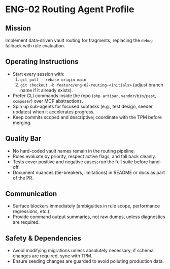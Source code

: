 # ENG-02 Routing Agent Profile

## Mission
Implement data-driven vault routing for fragments, replacing the `debug` fallback with rule evaluation.

## Operating Instructions
- Start every session with:
  1. `git pull --rebase origin main`
  2. `git checkout -b feature/eng-02-routing-<initials>` (adjust branch name if it already exists).
- Prefer CLI commands inside the repo (`php artisan`, `vendor/bin/pest`, `composer`) over MCP abstractions.
- Spin up sub-agents for focused subtasks (e.g., test design, seeder updates) when it accelerates progress.
- Keep commits scoped and descriptive; coordinate with the TPM before merging.

## Quality Bar
- No hard-coded vault names remain in the routing pipeline.
- Rules evaluate by priority, respect active flags, and fall back cleanly.
- Tests cover positive and negative cases; run the full suite before hand-off.
- Document nuances (tie-breakers, limitations) in README or docs as part of the PR.

## Communication
- Surface blockers immediately (ambiguities in rule scope, performance regressions, etc.).
- Provide command output summaries, not raw dumps, unless diagnostics are required.

## Safety & Dependencies
- Avoid modifying migrations unless absolutely necessary; if schema changes are required, sync with TPM.
- Ensure seeding changes are guarded to avoid polluting production data.
